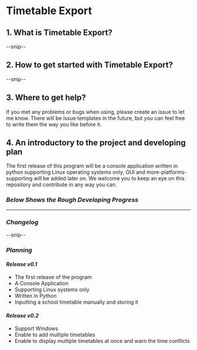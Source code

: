 # Timetable Export

## 1. What is Timetable Export?

--snip--

## 2. How to get started with Timetable Export?

--snip--

## 3. Where to get help?

If you met any problems or bugs when using, please create an issue to let me know. There will be issue templates in the future, but you can feel free to write them the way you like before it.

## 4. An introductory to the project and developing plan

The first release of this program will be a console application written in python supporting Linux operating systems only, GUI and more-platforms-supporting will be added later on. We welcome you to keep an eye on this repository and contribute in any way you can.

### _**Below Shows the Rough Developing Progress**_

---

### _**Changelog**_

--snip--

### _**Planning**_

#### **_Release v0.1_**

- The first release of the program
- A Console Application
- Supporting Linux systems only
- Written in Python
- Inputting a school timetable manually and storing it

#### **_Release v0.2_**

- Support Windows
- Enable to add multiple timetables
- Enable to display multiple timetables at once and warn the time conflicts
